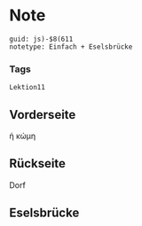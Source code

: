 # Note
```
guid: js)-$8(611
notetype: Einfach + Eselsbrücke
```

### Tags
```
Lektion11
```

## Vorderseite
ἡ κώμη

## Rückseite
Dorf

## Eselsbrücke


